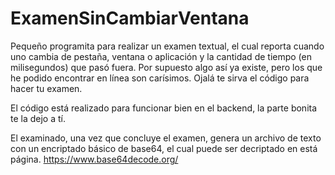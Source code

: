 # ExamenSinCambiarVentana
Pequeño programita para realizar un examen textual, el cual reporta cuando uno cambia de pestaña, ventana o aplicación y la cantidad de tiempo (en milisegundos) que pasó fuera.
Por supuesto algo así ya existe, pero los que he podido encontrar en línea son carísimos. Ojalá te sirva el código para hacer tu examen.

El código está realizado para funcionar bien en el backend, la parte bonita te la dejo a tí.

El examinado, una vez que concluye el examen, genera un archivo de texto con un encriptado básico de base64, el cual puede ser decriptado en está página.
https://www.base64decode.org/

